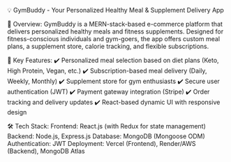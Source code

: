💡 GymBuddy - Your Personalized Healthy Meal &amp; Supplement Delivery App

🚀 Overview:
GymBuddy is a MERN-stack-based e-commerce platform that delivers personalized healthy meals and fitness supplements. Designed for fitness-conscious individuals and gym-goers, the app offers custom meal plans, a supplement store, calorie tracking, and flexible subscriptions.

🔑 Key Features:
✔️ Personalized meal selection based on diet plans (Keto, High Protein, Vegan, etc.)
✔️ Subscription-based meal delivery (Daily, Weekly, Monthly)
✔️ Supplement store for gym enthusiasts
✔️ Secure user authentication (JWT)
✔️ Payment gateway integration (Stripe)
✔️ Order tracking and delivery updates
✔️ React-based dynamic UI with responsive design

🛠 Tech Stack:
Frontend: React.js (with Redux for state management)
Backend: Node.js, Express.js
Database: MongoDB (Mongoose ODM)
Authentication: JWT
Deployment: Vercel (Frontend), Render/AWS (Backend), MongoDB Atlas
